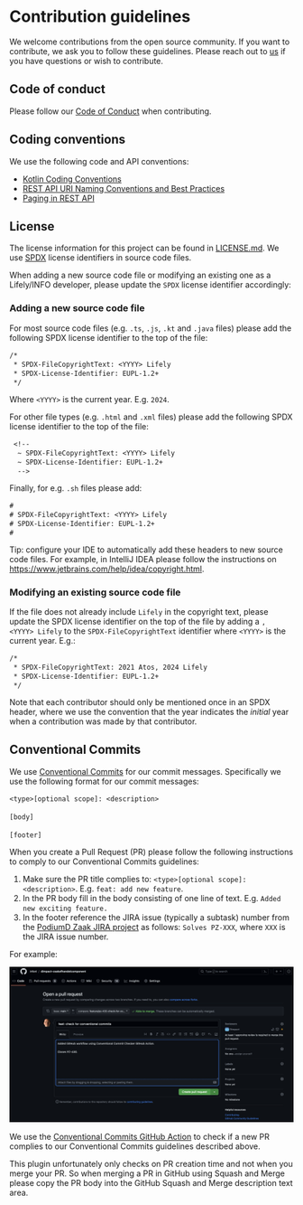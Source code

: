 # Contribution guidelines

We welcome contributions from the open source community.
If you want to contribute, we ask you to follow these guidelines.
Please reach out to [us](https://github.com/infonl/dimpact-zaakafhandelcomponent/discussions) if you have questions or wish to contribute.

## Code of conduct

Please follow our [Code of Conduct](./CODE_OF_CONDUCT.md) when contributing.

## Coding conventions

We use the following code and API conventions:
- [Kotlin Coding Conventions](https://kotlinlang.org/docs/coding-conventions.html)
- [REST API URI Naming Conventions and Best Practices](https://restfulapi.net/resource-naming/)
- [Paging in REST API](./docs/development/paging.md)

## License

The license information for this project can be found in [LICENSE.md](LICENSE.md).
We use [SPDX](https://spdx.dev/) license identifiers in source code files.

When adding a new source code file or modifying an existing one as a Lifely/INFO developer, please update the `SPDX` license identifier accordingly:

### Adding a new source code file

For most source code files (e.g. `.ts`, `.js`, `.kt` and `.java` files) please add the following SPDX license identifier to the top of the file:

```
/*
 * SPDX-FileCopyrightText: <YYYY> Lifely
 * SPDX-License-Identifier: EUPL-1.2+
 */
```

Where `<YYYY>` is the current year. E.g. `2024`.

For other file types (e.g. `.html` and `.xml` files) please add the following SPDX license identifier to the top of the file:

```
 <!--
  ~ SPDX-FileCopyrightText: <YYYY> Lifely
  ~ SPDX-License-Identifier: EUPL-1.2+
  -->
```

Finally, for e.g. `.sh` files please add:

```
#
# SPDX-FileCopyrightText: <YYYY> Lifely
# SPDX-License-Identifier: EUPL-1.2+
#
```

Tip: configure your IDE to automatically add these headers to new source code files.
For example, in IntelliJ IDEA please follow the instructions on https://www.jetbrains.com/help/idea/copyright.html.

### Modifying an existing source code file

If the file does not already include `Lifely` in the copyright text, please update the SPDX license identifier 
on the top of the file by adding a `, <YYYY> Lifely` to the `SPDX-FileCopyrightText` identifier where `<YYYY>` is the current year. E.g.:

```
/*
 * SPDX-FileCopyrightText: 2021 Atos, 2024 Lifely
 * SPDX-License-Identifier: EUPL-1.2+
 */
```

Note that each contributor should only be mentioned once in an SPDX header, where we use the convention that the year 
indicates the _initial_ year when a contribution was made by that contributor.

## Conventional Commits

We use [Conventional Commits](https://www.conventionalcommits.org) for our commit messages.
Specifically we use the following format for our commit messages:

```
<type>[optional scope]: <description>

[body]

[footer]
```

When you create a Pull Request (PR) please follow the following instructions to comply to our Conventional Commits guidelines:
1. Make sure the PR title complies to: `<type>[optional scope]: <description>`. E.g. `feat: add new feature`.
2. In the PR body fill in the body consisting of one line of text. E.g. `Added new exciting feature.`
3. In the footer reference the JIRA issue (typically a subtask) number from the
    [PodiumD Zaak JIRA project](https://dimpact.atlassian.net/jira/software/c/projects/PZ/) as follows:
    `Solves PZ-XXX`, where `XXX` is the JIRA issue number.

For example:

![conventional-commit-checker.png](./docs/development/attachments/images/conventional-commit-checker.png)

We use the [Conventional Commits GitHub Action](https://github.com/agenthunt/conventional-commit-checker-action) to check
if a new PR complies to our Conventional Commits guidelines described above.

This plugin unfortunately only checks on PR creation time and not when you merge your PR.
So when merging a PR in GitHub using Squash and Merge please copy the PR body into the
GitHub Squash and Merge description text area.
